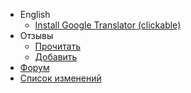 * English
  * [Install Google Translator (clickable)](https://chrome.google.com/webstore/detail/aapbdbdomjkkjkaonfhkkikfgjllcleb)
* Отзывы
  * [Прочитать](https://docs.google.com/forms/d/e/1FAIpQLScjlT9SbAJ8h3xkUYkw13g81URgPXLbOiEdTJaPWkIjvpkFGg/viewanalytics)
  * [Добавить](https://docs.google.com/forms/d/e/1FAIpQLScjlT9SbAJ8h3xkUYkw13g81URgPXLbOiEdTJaPWkIjvpkFGg/viewform)
* [Форум](https://github.com/Chimildic/goofy/discussions)
* [Список изменений](/changelog.md)
